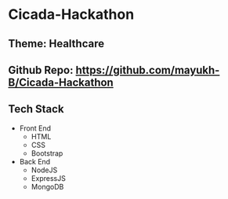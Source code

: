 # Cicada-Hackathon

## Theme: Healthcare

## Github Repo: https://github.com/mayukh-B/Cicada-Hackathon

## Tech Stack

- Front End
  - HTML
  - CSS
  - Bootstrap
- Back End
  - NodeJS
  - ExpressJS
  - MongoDB


